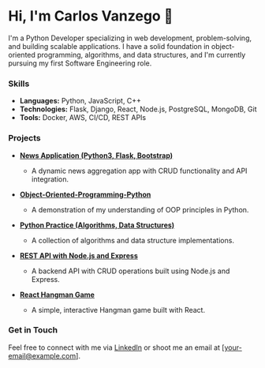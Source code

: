 # Hi, I'm Carlos Vanzego 👋

I'm a Python Developer specializing in web development, problem-solving, and building scalable applications. I have a solid foundation in object-oriented programming, algorithms, and data structures, and I'm currently pursuing my first Software Engineering role.

### Skills
- **Languages:** Python, JavaScript, C++
- **Technologies:** Flask, Django, React, Node.js, PostgreSQL, MongoDB, Git
- **Tools:** Docker, AWS, CI/CD, REST APIs

### Projects

- **[News Application (Python3, Flask, Bootstrap)](link)**
   - A dynamic news aggregation app with CRUD functionality and API integration.

- **[Object-Oriented-Programming-Python](link)**
   - A demonstration of my understanding of OOP principles in Python.

- **[Python Practice (Algorithms, Data Structures)](link)**
   - A collection of algorithms and data structure implementations.

- **[REST API with Node.js and Express](link)**
   - A backend API with CRUD operations built using Node.js and Express.

- **[React Hangman Game](link)**
   - A simple, interactive Hangman game built with React.

### Get in Touch
Feel free to connect with me via [LinkedIn](link) or shoot me an email at [your-email@example.com].
